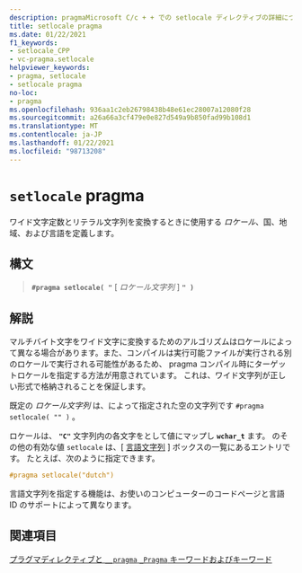 ```yaml
---
description: pragmaMicrosoft C/c + + での setlocale ディレクティブの詳細について説明します。
title: setlocale pragma
ms.date: 01/22/2021
f1_keywords:
- setlocale_CPP
- vc-pragma.setlocale
helpviewer_keywords:
- pragma, setlocale
- setlocale pragma
no-loc:
- pragma
ms.openlocfilehash: 936aa1c2eb26798438b48e61ec28007a12080f28
ms.sourcegitcommit: a26a66a3cf479e0e827d549a9b850fad99b108d1
ms.translationtype: MT
ms.contentlocale: ja-JP
ms.lasthandoff: 01/22/2021
ms.locfileid: "98713208"
---
```

# <a name="setlocale-no-locpragma"></a>`setlocale` pragma

ワイド文字定数とリテラル文字列を変換するときに使用する *ロケール*、国、地域、および言語を定義します。

## <a name="syntax"></a>構文

> **`#pragma setlocale( "`** [ *ロケール文字列* ] **`" )`**

## <a name="remarks"></a>解説

マルチバイト文字をワイド文字に変換するためのアルゴリズムはロケールによって異なる場合があります。また、コンパイルは実行可能ファイルが実行される別のロケールで実行される可能性があるため、 pragma コンパイル時にターゲットロケールを指定する方法が用意されています。 これは、ワイド文字列が正しい形式で格納されることを保証します。

既定の *ロケール文字列* は、によって指定された空の文字列です `#pragma setlocale( "" )` 。

ロケールは、 **`"C"`** 文字列内の各文字をとして値にマップし **`wchar_t`** ます。 のその他の有効な値 `setlocale` は、[ [言語文字列](../c-runtime-library/language-strings.md) ] ボックスの一覧にあるエントリです。 たとえば、次のように指定できます。

```cpp
#pragma setlocale("dutch")
```

言語文字列を指定する機能は、お使いのコンピューターのコードページと言語 ID のサポートによって異なります。

## <a name="see-also"></a>関連項目

[プラグマディレクティブと `__pragma` `_Pragma` キーワードおよびキーワード](./pragma-directives-and-the-pragma-keyword.md)
